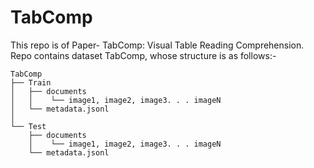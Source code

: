 # TabComp

This repo is of Paper- TabComp: Visual Table Reading Comprehension. <br>
Repo contains dataset TabComp, whose structure is as follows:-
```
TabComp
├── Train
│   ├── documents
│   │    └── image1, image2, image3. . . imageN
│   └── metadata.jsonl
│
└── Test
    ├── documents
    │    └── image1, image2, image3. . . imageN
    └── metadata.jsonl
```
